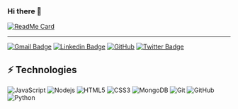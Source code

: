 ### Hi there 👋


[![ReadMe Card](https://github-readme-stats.vercel.app/api/pin/?username=Christina-Milner&repo=fms)](https://github.com/Christina-Milner/fms)
<hr>


[![Gmail Badge](https://img.shields.io/badge/-info@christina-milner.dev-c14438?style=flat-square&logo=Gmail&logoColor=white&link=mailto:info@christina-milner.dev)](mailto:info@christina-milner.dev)
[![Linkedin Badge](https://img.shields.io/badge/-milnerc-blue?style=flat-square&logo=Linkedin&logoColor=white&link=https://www.linkedin.com/in/milnerc/)](https://www.linkedin.com/in/milnerc/)
[![GitHub](https://img.shields.io/badge/-GitHub-181717?style=flat-square&logo=github&logoColor=white&link=https://github.com/milnerc)](https://github.com/milnerc)
[![Twitter Badge](https://img.shields.io/badge/-@cmilner_dev-00acee?style=flat&logo=Twitter&logoColor=white)](https://twitter.com/intent/follow?screen_name=cmilner_dev "Follow on Twitter")


## ⚡ Technologies

![JavaScript](https://img.shields.io/badge/-JavaScript-black?style=flat-square&logo=javascript)
![Nodejs](https://img.shields.io/badge/-Nodejs-black?style=flat-square&logo=Node.js)
![HTML5](https://img.shields.io/badge/-HTML5-E34F26?style=flat-square&logo=html5&logoColor=white)
![CSS3](https://img.shields.io/badge/-CSS3-1572B6?style=flat-square&logo=css3)
![MongoDB](https://img.shields.io/badge/-MongoDB-black?style=flat-square&logo=mongodb)
![Git](https://img.shields.io/badge/-Git-black?style=flat-square&logo=git)
![GitHub](https://img.shields.io/badge/-GitHub-181717?style=flat-square&logo=github)
![Python](https://img.shields.io/badge/-Python-black?style=flat-square&logo=python)


<!--
**Christina-Milner/Christina-Milner** is a ✨ _special_ ✨ repository because its `README.md` (this file) appears on your GitHub profile.

Here are some ideas to get you started:

- 🔭 I’m currently working on ...
- 🌱 I’m currently learning ...
- 👯 I’m looking to collaborate on ...
- 🤔 I’m looking for help with ...
- 💬 Ask me about ...
- 📫 How to reach me: ...
- 😄 Pronouns: ...
- ⚡ Fun fact: ...
-->
